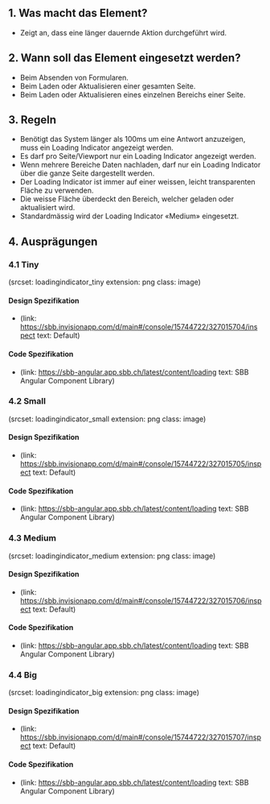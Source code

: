 ## 1. Was macht das Element?
* Zeigt an, dass eine länger dauernde Aktion durchgeführt wird.

##  2. Wann soll das Element eingesetzt werden?
* Beim Absenden von Formularen.
* Beim Laden oder Aktualisieren einer gesamten Seite.
* Beim Laden oder Aktualisieren eines einzelnen Bereichs einer Seite.

## 3. Regeln
* Benötigt das System länger als 100ms um eine Antwort anzuzeigen, muss ein Loading Indicator angezeigt werden.
* Es darf pro Seite/Viewport nur ein Loading Indicator angezeigt werden.
* Wenn mehrere Bereiche Daten nachladen, darf nur ein Loading Indicator über die ganze Seite dargestellt werden.
* Der Loading Indicator ist immer auf einer weissen, leicht transparenten Fläche zu verwenden.
* Die weisse Fläche überdeckt den Bereich, welcher geladen oder aktualisiert wird.
* Standardmässig wird der Loading Indicator «Medium» eingesetzt.

## 4. Ausprägungen
### 4.1 Tiny
(srcset: loadingindicator_tiny extension: png class: image)

#### Design Spezifikation
*   (link: https://sbb.invisionapp.com/d/main#/console/15744722/327015704/inspect text: Default)

#### Code Spezifikation
* (link: https://sbb-angular.app.sbb.ch/latest/content/loading text: SBB Angular Component Library)

### 4.2 Small
(srcset: loadingindicator_small extension: png class: image)

#### Design Spezifikation
*   (link: https://sbb.invisionapp.com/d/main#/console/15744722/327015705/inspect text: Default)

#### Code Spezifikation
* (link: https://sbb-angular.app.sbb.ch/latest/content/loading text: SBB Angular Component Library)

### 4.3 Medium 
(srcset: loadingindicator_medium extension: png class: image)

#### Design Spezifikation
*   (link: https://sbb.invisionapp.com/d/main#/console/15744722/327015706/inspect text: Default)

#### Code Spezifikation
* (link: https://sbb-angular.app.sbb.ch/latest/content/loading text: SBB Angular Component Library)

### 4.4 Big
(srcset: loadingindicator_big extension: png class: image)

#### Design Spezifikation
* (link: https://sbb.invisionapp.com/d/main#/console/15744722/327015707/inspect text: Default)

#### Code Spezifikation
* (link: https://sbb-angular.app.sbb.ch/latest/content/loading text: SBB Angular Component Library)